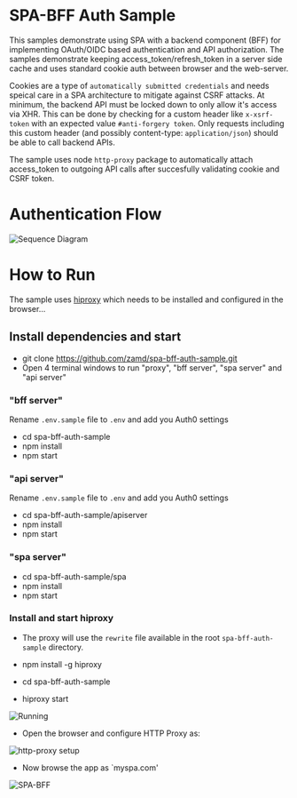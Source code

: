 # SPA-BFF Auth Sample

This samples demonstrate using SPA with a backend component (BFF) for implementing OAuth/OIDC based authentication and API authorization. The samples demonstrate keeping access_token/refresh_token in a server side cache and uses standard cookie auth between browser and the web-server. 

Cookies are a type of `automatically submitted credentials` and needs speical care in a SPA architecture to mitigate against CSRF attacks. At minimum, the backend API must be locked down to only allow it's access via XHR. This can be done by checking for a custom header like `x-xsrf-token` with an expected value `#anti-forgery token`. Only requests including this custom header (and possibly content-type: `application/json`) should be able to call backend APIs. 

The sample uses node `http-proxy` package to automatically attach access_token to outgoing API calls after succesfully validating cookie and CSRF token. 


# Authentication Flow

![Sequence Diagram](https://user-images.githubusercontent.com/1377205/70440998-4824de80-1ab5-11ea-8e0b-a0340b144f37.png)

# How to Run

The sample uses [hiproxy](http://hiproxy.org/) which needs to be installed and configured in the browser... 

## Install dependencies and start

- git clone https://github.com/zamd/spa-bff-auth-sample.git
- Open 4 terminal windows to run "proxy", "bff server", "spa server" and "api server"

### "bff server"
Rename `.env.sample` file to `.env` and add you Auth0 settings
- cd spa-bff-auth-sample
- npm install
- npm start

### "api server"
Rename `.env.sample` file to `.env` and add you Auth0 settings
- cd spa-bff-auth-sample/apiserver
- npm install 
- npm start

### "spa server"
- cd spa-bff-auth-sample/spa
- npm install
- npm start 

### Install and start hiproxy

- The proxy will use the `rewrite` file available in the root `spa-bff-auth-sample` directory. 

- npm install -g hiproxy
- cd spa-bff-auth-sample
- hiproxy start

![Running](https://user-images.githubusercontent.com/1377205/70440576-4d355e00-1ab4-11ea-8131-ae48df2759d8.png)

- Open the browser and configure HTTP Proxy as:

![http-proxy setup](https://user-images.githubusercontent.com/1377205/70440490-237c3700-1ab4-11ea-8843-e954e885abae.png)


- Now browse the app as `myspa.com'

![SPA-BFF](https://user-images.githubusercontent.com/1377205/70440729-a7362380-1ab4-11ea-828a-1a0c9fd2ad07.png)


